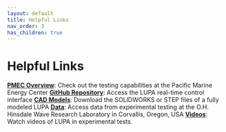 ```yaml
---
layout: default
title: Helpful Links
nav_order: 3
has_children: true
---
```

# Helpful Links

**[PMEC Overview](https://www.pmec.us/testing)**: Check out the testing capabilities at the Pacific Marine Energy Center 
**[GitHub Repository](https://github.com/PMEC-OSU/LUPA)**: Access the LUPA real-time control interface
**[CAD Models](https://doi.org/10.5281/zenodo.8156350)**: Download the SOLIDWORKS or STEP files of a fully modeled LUPA
**[Data](https://dx.doi.org/10.15473/1989940)**: Access data from experimental testing at the O.H. Hinsdale Wave Research Laboratory in Corvallis, Oregon, USA
**[Videos](https://vimeo.com/user164791676)**: Watch videos of LUPA in experimental tests.  
